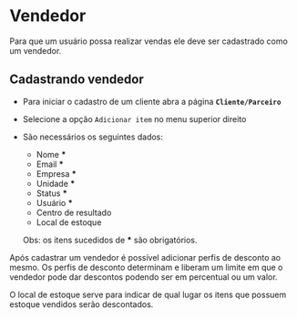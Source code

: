 # Vendedor

Para que um usuário possa realizar vendas ele deve ser cadastrado como um vendedor.

## Cadastrando vendedor

* Para iniciar o cadastro de um cliente abra a página **`Cliente/Parceiro`**
* Selecione a opção `Adicionar item` no menu superior direito
* São necessários os seguintes dados:

  * Nome **\***
  * Email **\***
  * Empresa **\***
  * Unidade **\***
  * Status **\***
  * Usuário **\***
  * Centro de resultado
  * Local de estoque

  Obs: os itens sucedidos de **\*** são obrigatórios.

Após cadastrar um vendedor é possível adicionar perfis de desconto ao mesmo. Os perfis de desconto determinam e liberam um limite em que o vendedor pode dar descontos podendo ser em percentual ou um valor.

O local de estoque serve para indicar de qual lugar os itens que possuem estoque vendidos serão descontados.

